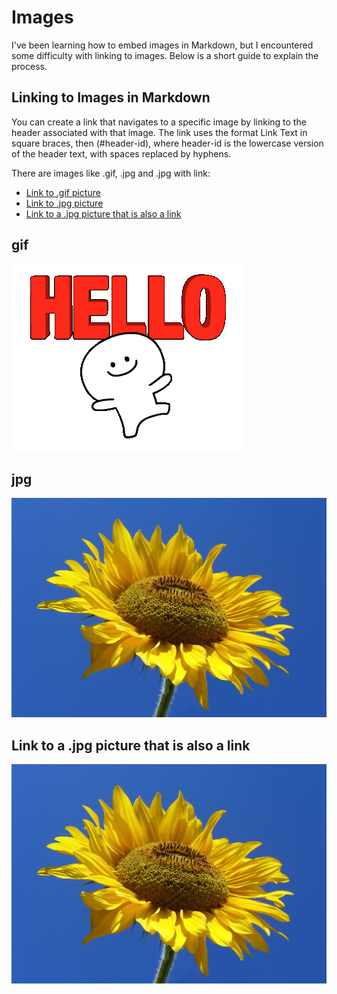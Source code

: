 # Images

I've been learning how to embed images in Markdown, but I encountered some difficulty
 with linking to images. Below is a short guide to explain the process.

## Linking to Images in Markdown

You can create a link that navigates to a specific image by linking to the header
associated with that image. The link uses the format Link Text in square
braces, then (#header-id), where header-id is the lowercase version of the header
text, with spaces replaced by hyphens.

There are images like .gif, .jpg and .jpg with link:

- [Link to .gif picture](#gif)
- [Link to .jpg picture](#jpg)
- [Link to a .jpg picture that is also a link](#link-to-a-jpg-picture-that-is-also-a-link)

## gif

![a .gif assets](./assets/hello.gif)

## jpg

![a .jpg assets](./assets/Sunflower_from_Silesia2.jpg)

## Link to a .jpg picture that is also a link

[![Link to a .jpg picture that is also a link](./assets/Sunflower_from_Silesia2.jpg)](<https://en.wikipedia.org/wiki/Common_sunflower#/media/File:Sunflower_sky_backdrop.jpg>)
